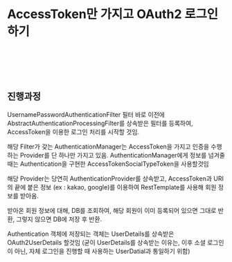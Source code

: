 # AccessToken만 가지고 OAuth2 로그인하기

<br/><br/><br/><br/>

## 진행과정

UsernamePasswordAuthenticationFilter 필터 바로 이전에
AbstractAuthenticationProcessingFilter를 상속받은 필터를 등록하여, AccessToken을 이용한 로그인 처리를 시작할 것임.


해당 Filter가 갖는 AuthenticationManager는 AccessToken을 가지고 인증을 수행하는
Provider를 단 하나만 가지고 있음.
AuthenticationManager에게 정보를 넘겨줄때는 Authentication을 구현한 AccessTokenSocialTypeToken을 사용할것임

해당 Provider는 당연히 AuthenticationProvider를 상속받고, AccessToken과 URI의 끝에 붙은 정보 (ex : kakao, google)를
이용하여 RestTemplate를 사용해 회원 정보를 받아옴.

받아온 회원 정보에 대해, DB를 조회하여, 해당 회원이 이미 등록되어 있으면 그대로 반환, 그렇지 않으면 DB에 저장 후 반환.

Authentication 객체에 저장되는 객체는 UserDetails를 상속받은 OAuth2UserDetails 할것임
(굳이 UserDetails를 상속받는 이유는, 이후 소셜 로그인이 아닌, 자체 로그인을 진행할 때 사용하는 UserDatial과 통일하기 위함)
